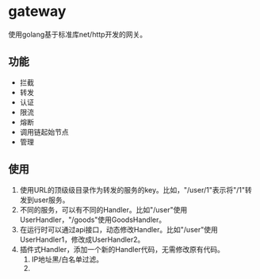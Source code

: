 # gateway
使用golang基于标准库net/http开发的网关。

## 功能

- 拦截
- 转发
- 认证
- 限流
- 熔断
- 调用链起始节点
- 管理

## 使用

1. 使用URL的顶级级目录作为转发的服务的key。比如，"/user/1"表示将"/1"转发到user服务。
2. 不同的服务，可以有不同的Handler。比如"/user"使用UserHandler，"/goods"使用GoodsHandler。
3. 在运行时可以通过api接口，动态修改Handler。比如"/user"使用UserHandler1，修改成UserHandler2。
4. 插件式Handler，添加一个新的Handler代码，无需修改原有代码。
   1. IP地址黑/白名单过滤。
   2. 